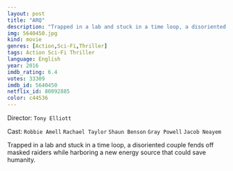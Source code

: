 ```yaml
---
layout: post
title: "ARQ"
description: "Trapped in a lab and stuck in a time loop, a disoriented couple fends off masked raiders while harboring a new energy source that could save humanity..."
img: 5640450.jpg
kind: movie
genres: [Action,Sci-Fi,Thriller]
tags: Action Sci-Fi Thriller 
language: English
year: 2016
imdb_rating: 6.4
votes: 33309
imdb_id: 5640450
netflix_id: 80092885
color: c44536
---
```

Director: `Tony Elliott`  

Cast: `Robbie Amell` `Rachael Taylor` `Shaun Benson` `Gray Powell` `Jacob Neayem` 

Trapped in a lab and stuck in a time loop, a disoriented couple fends off masked raiders while harboring a new energy source that could save humanity.